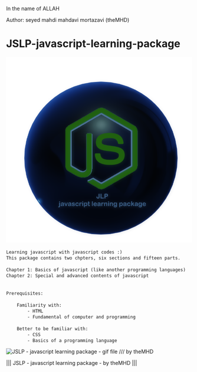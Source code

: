 ﻿In the name of ALLAH

Author:  seyed mahdi mahdavi mortazavi (theMHD)
# JSLP-javascript-learning-package
![JSLP - javascript learning package - png file /// by theMHD](JSLPlogo.png)

    Learning javascript with javascript codes :)
    This package contains two chpters, six sections and fifteen parts.

    Chapter 1: Basics of javascript (like another programming languages)
    Chapter 2: Special and advanced contents of javascript


    Prerequisites:

        Familiarity with:
            - HTML
            - Fundamental of computer and programming

        Better to be familiar with:
            - CSS
            - Basics of a programming language


![JSLP - javascript learning package - gif file /// by theMHD](JSLPlogo.gif)

||| JSLP - javascript learning package - by theMHD |||
